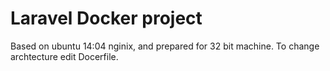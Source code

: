 # Laravel Docker project
Based on ubuntu 14:04 nginix, and prepared for 32 bit machine.
To change archtecture edit Docerfile.